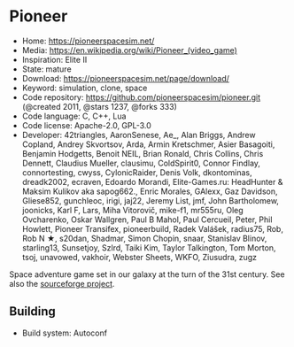 # Pioneer

- Home: https://pioneerspacesim.net/
- Media: https://en.wikipedia.org/wiki/Pioneer_(video_game)
- Inspiration: Elite II
- State: mature
- Download: https://pioneerspacesim.net/page/download/
- Keyword: simulation, clone, space
- Code repository: https://github.com/pioneerspacesim/pioneer.git (@created 2011, @stars 1237, @forks 333)
- Code language: C, C++, Lua
- Code license: Apache-2.0, GPL-3.0
- Developer: 42triangles, AaronSenese, Ae_, Alan Briggs, Andrew Copland, Andrey Skvortsov, Arda, Armin Kretschmer, Asier Basagoiti, Benjamin Hodgetts, Benoit NEIL, Brian Ronald, Chris Collins, Chris Dennett, Claudius Mueller, clausimu, ColdSpirit0, Connor Findlay, connortesting, cwyss, CylonicRaider, Denis Volk, dkontominas, dreadk2002, ecraven, Edoardo Morandi, Elite-Games.ru: HeadHunter &  Maksim Kulikov aka sapog662., Enric Morales, GAlexx, Gaz Davidson, Gliese852, gunchleoc, irigi, jaj22, Jeremy List, jmf, John Bartholomew, joonicks, Karl F, Lars, Miha Vitorovič, mike-f1, mr555ru, Oleg Ovcharenko, Oskar Wallgren, Paul B Mahol, Paul Cercueil, Peter, Phil Howlett, Pioneer Transifex, pioneerbuild, Radek Valášek, radius75, Rob, Rob N ★, s20dan, Shadmar, Simon Chopin, snaar, Stanislav Blinov, starling13, Sunsetjoy, Szlrd, Taiki Kim, Taylor Talkington, Tom Morton, tsoj, unavowed, vakhoir, Webster Sheets, WKFO, Ziusudra, zugz

Space adventure game set in our galaxy at the turn of the 31st century.
See also the [sourceforge project](https://sourceforge.net/projects/pioneerspacesim/).

## Building

- Build system: Autoconf
